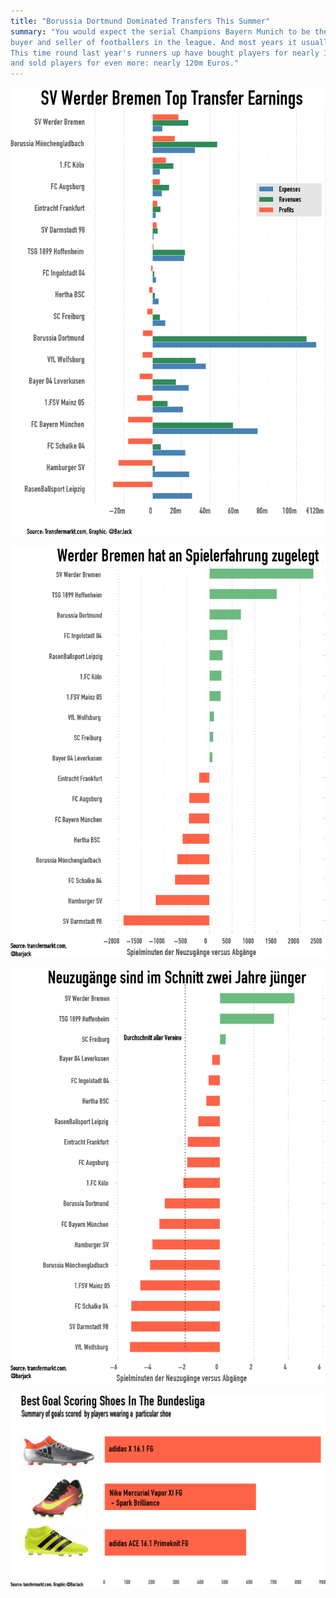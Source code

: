 ```yaml
---
title: "Borussia Dortmund Dominated Transfers This Summer"
summary: "You would expect the serial Champions Bayern Munich to be the top
buyer and seller of footballers in the league. And most years it usually is.
This time round last year's runners up have bought players for nearly 110m Euros
and sold players for even more: nearly 120m Euros."
---
```


![Bilanz](Bundesliga_Transfer_Bilanz.png)

![Erfahrung](Erfahrung.png)

![Alter](Alter.png)

![Schuhe](Schuhe.png)
